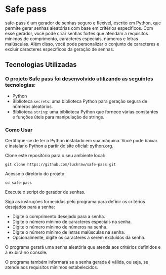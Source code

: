 # Safe pass

safe-pass é um gerador de senhas seguro e flexível, escrito em Python, que permite gerar senhas aleatórias com base em critérios específicos. Com esse gerador, você pode criar senhas fortes que atendam a requisitos mínimos de comprimento, caracteres especiais, números e letras maiúsculas. Além disso, você pode personalizar o conjunto de caracteres e excluir caracteres específicos da geração de senhas.

## Tecnologias Utilizadas

### O projeto Safe pass foi desenvolvido utilizando as seguintes tecnologias:

- Python
- Biblioteca `secrets`: uma biblioteca Python para geração segura de números aleatórios.
- Biblioteca `string`: uma biblioteca Python que fornece várias constantes e funções úteis para manipulação de strings.

### Como Usar

Certifique-se de ter o Python instalado em sua máquina. Você pode baixar e instalar o Python a partir do site oficial: python.org.

Clone este repositório para o seu ambiente local:

```
git clone https://github.com/luckraw/safe-pass.git
```
Acesse o diretório do projeto:
```
cd safe-pass
```
Execute o script do gerador de senhas.

Siga as instruções fornecidas pelo programa para definir os critérios desejados para a senha:

- Digite o comprimento desejado para a senha.
- Digite o número mínimo de caracteres especiais na senha.
- Digite o número mínimo de números na senha.
- Digite o número mínimo de letras maiúsculas na senha.
- Opcionalmente, digite os caracteres a serem excluídos da senha.

O programa gerará uma senha aleatória que atenda aos critérios definidos e a exibirá no console.

O programa também informará se a senha gerada é válida, ou seja, se atende aos requisitos mínimos estabelecidos.



